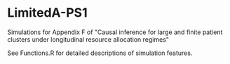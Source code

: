 # LimitedA-PS1
Simulations for Appendix F of "Causal inference for large and finite patient clusters under longitudinal resource allocation regimes"


See Functions.R for detailed descriptions of simulation features.
